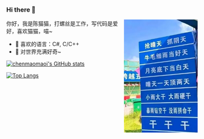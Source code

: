 ### Hi there 👋

<img align="right" src="https://github.com/chenmaomaoi/chenmaomaoi/raw/main/img/img.jpg" style="zoom:33%;" />

你好，我是陈猫猫，打螺丝是工作，写代码是爱好，喜欢猫猫，喵~

  - 🌱 喜欢的语言：C#, C/C++
  - 🔭 对世界充满好奇~

[![chenmaomaoi's GitHub stats](https://github-readme-stats.vercel.app/api?username=chenmaomaoi&show_icons=true)](https://github.com/chenmaomaoi)

[![Top Langs](https://github-readme-stats.vercel.app/api/top-langs/?username=chenmaomaoi)](https://github.com/chenmaomaoi)



